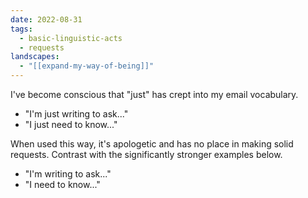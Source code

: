 ```yaml
---
date: 2022-08-31
tags:
  - basic-linguistic-acts
  - requests
landscapes:
  - "[[expand-my-way-of-being]]"
---
```


I've become conscious that "just" has crept into my email vocabulary.

- "I'm just writing to ask..."
- "I just need to know..."

When used this way, it's apologetic and has no place in making solid requests. Contrast with the significantly stronger examples below.

- "I'm writing to ask..."
- "I need to know..."
